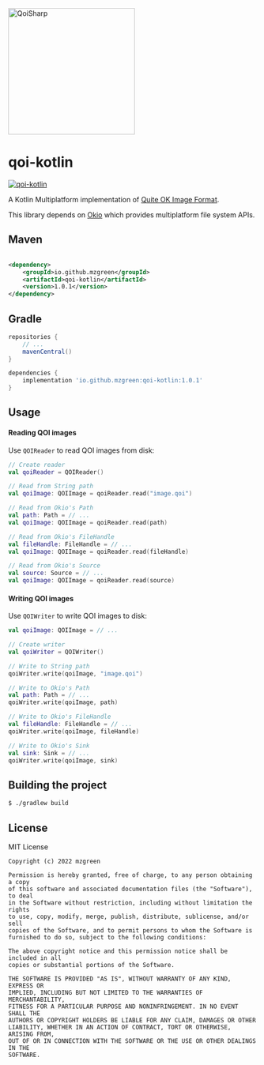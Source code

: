 <img src="https://qoiformat.org/qoi-logo.svg" alt="QoiSharp" width="256"/>

# qoi-kotlin

[![qoi-kotlin](https://maven-badges.herokuapp.com/maven-central/io.github.mzgreen/qoi-kotlin/badge.svg?subject=qoi-kotlin)](https://maven-badges.herokuapp.com/maven-central/io.github.mzgreen/qoi-kotlin)

A Kotlin Multiplatform implementation of [Quite OK Image Format](https://qoiformat.org/).

This library depends on [Okio](https://github.com/square/okio) which provides multiplatform file system APIs.

## Maven

```xml

<dependency>
    <groupId>io.github.mzgreen</groupId>
    <artifactId>qoi-kotlin</artifactId>
    <version>1.0.1</version>
</dependency>
```

## Gradle

```gradle
repositories {
    // ...
    mavenCentral()
}

dependencies {
    implementation 'io.github.mzgreen:qoi-kotlin:1.0.1'
}
```

## Usage

#### Reading QOI images

Use `QOIReader` to read QOI images from disk:

```kotlin
// Create reader
val qoiReader = QOIReader()

// Read from String path
val qoiImage: QOIImage = qoiReader.read("image.qoi")

// Read from Okio's Path
val path: Path = // ...
val qoiImage: QOIImage = qoiReader.read(path)

// Read from Okio's FileHandle
val fileHandle: FileHandle = // ...
val qoiImage: QOIImage = qoiReader.read(fileHandle)

// Read from Okio's Source
val source: Source = // ...
val qoiImage: QOIImage = qoiReader.read(source)
```

#### Writing QOI images

Use `QOIWriter` to write QOI images to disk:

```kotlin
val qoiImage: QOIImage = // ...

// Create writer
val qoiWriter = QOIWriter()

// Write to String path
qoiWriter.write(qoiImage, "image.qoi")

// Write to Okio's Path
val path: Path = // ...
qoiWriter.write(qoiImage, path)

// Write to Okio's FileHandle
val fileHandle: FileHandle = // ... 
qoiWriter.write(qoiImage, fileHandle)

// Write to Okio's Sink
val sink: Sink = // ... 
qoiWriter.write(qoiImage, sink)
```

## Building the project

```bash
$ ./gradlew build
```

## License

MIT License

```
Copyright (c) 2022 mzgreen

Permission is hereby granted, free of charge, to any person obtaining a copy
of this software and associated documentation files (the "Software"), to deal
in the Software without restriction, including without limitation the rights
to use, copy, modify, merge, publish, distribute, sublicense, and/or sell
copies of the Software, and to permit persons to whom the Software is
furnished to do so, subject to the following conditions:

The above copyright notice and this permission notice shall be included in all
copies or substantial portions of the Software.

THE SOFTWARE IS PROVIDED "AS IS", WITHOUT WARRANTY OF ANY KIND, EXPRESS OR
IMPLIED, INCLUDING BUT NOT LIMITED TO THE WARRANTIES OF MERCHANTABILITY,
FITNESS FOR A PARTICULAR PURPOSE AND NONINFRINGEMENT. IN NO EVENT SHALL THE
AUTHORS OR COPYRIGHT HOLDERS BE LIABLE FOR ANY CLAIM, DAMAGES OR OTHER
LIABILITY, WHETHER IN AN ACTION OF CONTRACT, TORT OR OTHERWISE, ARISING FROM,
OUT OF OR IN CONNECTION WITH THE SOFTWARE OR THE USE OR OTHER DEALINGS IN THE
SOFTWARE.
```
